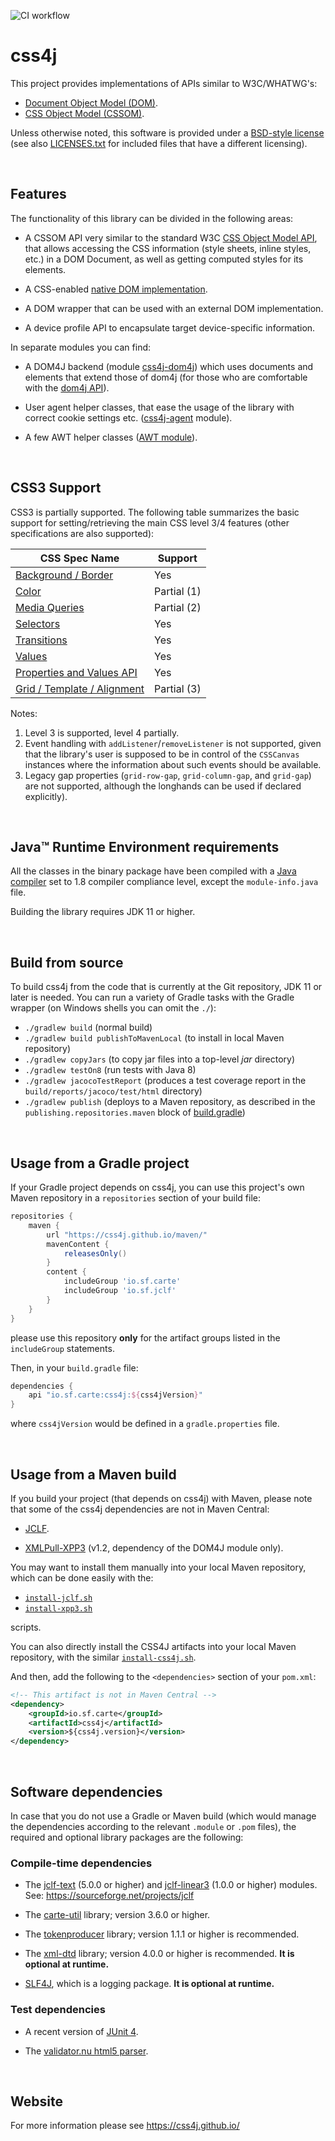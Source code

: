![CI workflow](https://github.com/css4j/css4j/actions/workflows/build.yml/badge.svg)

# css4j

This project provides implementations of APIs similar to W3C/WHATWG's:

- [Document Object Model (DOM)](https://dom.spec.whatwg.org/).
- [CSS Object Model (CSSOM)](https://www.w3.org/TR/cssom-1/).

Unless otherwise noted, this software is provided under a [BSD-style license](LICENSE.txt)
(see also [LICENSES.txt](LICENSES.txt) for included files that have a different licensing).

<br/>

## Features

The functionality of this library can be divided in the following areas:

- A CSSOM API very similar to the standard W3C [CSS Object Model API](https://www.w3.org/TR/cssom-1/),
  that allows accessing the CSS information (style sheets, inline styles, etc.)
  in a DOM Document, as well as getting computed styles for its elements.

- A CSS-enabled [native DOM implementation](https://css4j.github.io/api/3/io/sf/carte/doc/dom/package-summary.html).

- A DOM wrapper that can be used with an external DOM implementation.

- A device profile API to encapsulate target device-specific information.

In separate modules you can find:

- A DOM4J backend (module [css4j-dom4j](https://github.com/css4j/css4j-dom4j))
  which uses documents and elements that extend those of dom4j (for those who
  are comfortable with the [dom4j API](https://dom4j.github.io/)).

- User agent helper classes, that ease the usage of the library with correct
  cookie settings etc. ([css4j-agent](https://github.com/css4j/css4j-agent) module).

- A few AWT helper classes ([AWT module](https://github.com/css4j/css4j-awt)).

<br/>

## CSS3 Support

CSS3 is partially supported. The following table summarizes the basic support
for setting/retrieving the main CSS level 3/4 features (other specifications are
also supported):

 | CSS Spec Name | Support |
 |---|---|
 | [Background / Border](https://www.w3.org/TR/css-backgrounds-3/) | Yes |
 | [Color](https://www.w3.org/TR/css-color-4/) | Partial (1) |
 | [Media Queries](https://www.w3.org/TR/mediaqueries-4/) | Partial (2) |
 | [Selectors](https://www.w3.org/TR/selectors-4/) | Yes |
 | [Transitions](https://www.w3.org/TR/css-transitions-1/) | Yes |
 | [Values](https://www.w3.org/TR/css-values-4/) | Yes |
 | [Properties and Values API](https://www.w3.org/TR/css-properties-values-api-1/) | Yes |
 | [Grid / Template / Alignment](https://www.w3.org/TR/css-grid-2/) | Partial (3) |

Notes:
 1) Level 3 is supported, level 4 partially.
 2) Event handling with `addListener`/`removeListener` is not supported, given that
the library's user is supposed to be in control of the `CSSCanvas` instances where
the information about such events should be available.
 3) Legacy gap properties (`grid-row-gap`, `grid-column-gap`, and `grid-gap`) are not
supported, although the longhands can be used if declared explicitly).

<br/>

## Java™ Runtime Environment requirements
All the classes in the binary package have been compiled with a [Java compiler](https://adoptium.net/)
set to 1.8 compiler compliance level, except the `module-info.java` file.

Building the library requires JDK 11 or higher.

<br/>

## Build from source
To build css4j from the code that is currently at the Git repository, JDK 11 or later is needed.
You can run a variety of Gradle tasks with the Gradle wrapper (on Windows shells you can omit the `./`):

- `./gradlew build` (normal build)
- `./gradlew build publishToMavenLocal` (to install in local Maven repository)
- `./gradlew copyJars` (to copy jar files into a top-level _jar_ directory)
- `./gradlew testOn8` (run tests with Java 8)
- `./gradlew jacocoTestReport` (produces a test coverage report in the `build/reports/jacoco/test/html` directory)
- `./gradlew publish` (deploys to a Maven repository, as described in the `publishing.repositories.maven` block of
[build.gradle](https://github.com/css4j/css4j/blob/master/build.gradle))

<br/>

## Usage from a Gradle project
If your Gradle project depends on css4j, you can use this project's own Maven repository in a `repositories` section of
your build file:
```groovy
repositories {
    maven {
        url "https://css4j.github.io/maven/"
        mavenContent {
            releasesOnly()
        }
        content {
            includeGroup 'io.sf.carte'
            includeGroup 'io.sf.jclf'
        }
    }
}
```
please use this repository **only** for the artifact groups listed in the `includeGroup` statements.

Then, in your `build.gradle` file:
```groovy
dependencies {
    api "io.sf.carte:css4j:${css4jVersion}"
}
```
where `css4jVersion` would be defined in a `gradle.properties` file.

<br/>

## Usage from a Maven build
If you build your project (that depends on css4j) with Maven, please note that
some of the css4j dependencies are not in Maven Central:

- [JCLF](https://sourceforge.net/projects/jclf/).

- [XMLPull-XPP3](https://github.com/xmlpull-xpp3/xmlpull-xpp3) (v1.2, dependency of the DOM4J module only).

You may want to install them manually into your local Maven repository, which can be done easily with the:

- [`install-jclf.sh`](https://raw.githubusercontent.com/css4j/css4j-dist/master/maven/install-jclf.sh)
- [`install-xpp3.sh`](https://raw.githubusercontent.com/css4j/css4j-dist/master/maven/install-xpp3.sh)

scripts.

You can also directly install the CSS4J artifacts into your local Maven repository, with the similar
[`install-css4j.sh`](https://raw.githubusercontent.com/css4j/css4j-dist/master/maven/install-css4j.sh).

And then, add the following to the `<dependencies>` section of your `pom.xml`:
```xml
<!-- This artifact is not in Maven Central -->
<dependency>
    <groupId>io.sf.carte</groupId>
    <artifactId>css4j</artifactId>
    <version>${css4j.version}</version>
</dependency>
```

<br/>

## Software dependencies

In case that you do not use a Gradle or Maven build (which would manage the
dependencies according to the relevant `.module` or `.pom` files), the required
and optional library packages are the following:

### Compile-time dependencies

- The [jclf-text](https://jclf.sourceforge.io/api/io.sf.jclf.text/module-summary.html)
  (5.0.0 or higher) and [jclf-linear3](https://jclf.sourceforge.io/api/io.sf.jclf.math.linear3/module-summary.html)
  (1.0.0 or higher) modules. See: https://sourceforge.net/projects/jclf

- The [carte-util](https://github.com/css4j/carte-util) library; version 3.6.0
  or higher.

- The [tokenproducer](https://github.com/css4j/tokenproducer) library; version
  1.1.1 or higher is recommended.

- The [xml-dtd](https://github.com/css4j/xml-dtd) library; version 4.0.0 or
  higher is recommended.
  **It is optional at runtime.**

- [SLF4J](http://www.slf4j.org/), which is a logging package.
  **It is optional at runtime.**

### Test dependencies

- A recent version of [JUnit 4](https://junit.org/junit4/).

- The [validator.nu html5 parser](https://about.validator.nu/htmlparser/).

<br/>

## Website

For more information please see https://css4j.github.io/
